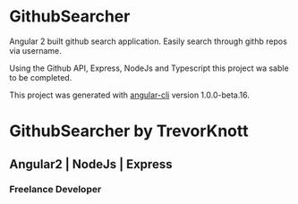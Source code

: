 # GithubSearcher

 Angular 2 built github search application. Easily search through githb repos via username.

 Using the Github API, Express, NodeJs and Typescript this project wa sable to be completed.


This project was generated with [angular-cli](https://github.com/angular/angular-cli) version 1.0.0-beta.16.




# GithubSearcher by TrevorKnott

## Angular2 | NodeJs | Express

### Freelance Developer

